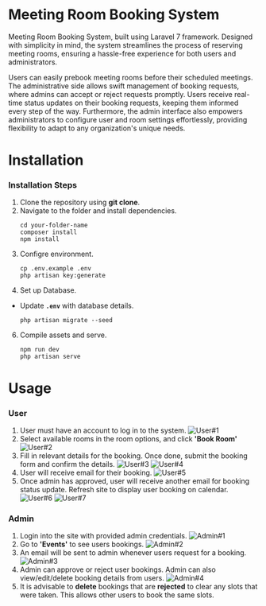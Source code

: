 # Meeting Room Booking System
Meeting Room Booking System, built using Laravel 7 framework. Designed with simplicity in mind, the system streamlines the process of reserving meeting rooms, ensuring a hassle-free experience for both users and administrators. 

Users can easily prebook meeting rooms before their scheduled meetings. The administrative side allows swift management of booking requests, where admins can accept or reject requests promptly. Users receive real-time status updates on their booking requests, keeping them informed every step of the way. Furthermore, the admin interface also empowers administrators to configure user and room settings effortlessly, providing flexibility to adapt to any organization's unique needs.


# Installation

### Installation Steps
1. Clone the repository using **git clone**.
2. Navigate to the folder and install dependencies.
	```
	cd your-folder-name
	composer install
	npm install
	```
3. Configre environment.
	```
	cp .env.example .env
	php artisan key:generate
	```
4. Set up Database.
* Update **`.env`** with database details.
	```
	php artisan migrate --seed
	```
6. Compile assets and serve.
	```
	npm run dev
	php artisan serve
	```

# Usage
### User
1. User must have an account to log in to the system. 
![User#1](../public/images/book-system-ss/user1.png)
2. Select available rooms in the room options, and click **'Book Room'**
![User#2](https://drive.google.com/file/d/1NPPN5R9qJaV7h8GzuGHInuGijU55Qpl9/view?usp=drive_link)
3.  Fill in relevant details for the booking. Once done, submit the booking form and confirm the details.
![User#3](https://drive.google.com/file/d/1bI8bED6ibhrRHsxsBkmuZqQQzv0OWi1f/view?usp=drive_link)
![User#4](https://drive.google.com/file/d/1Bfg_7D-jf54UFtvKMODtDAIGEuH8XAhy/view?usp=drive_link)
4. User will receive email for their booking.
![User#5](https://drive.google.com/file/d/1qfCB_7Wj579DB43Hi-CKUUXJidRSFnR7/view?usp=drive_link)
5. Once admin has approved, user will receive another email for booking status update. Refresh site to display user booking on calendar.
![User#6](https://drive.google.com/file/d/1qiU6stHbfHbKwPSoxtz_CfPAVC-wKzDD/view?usp=drive_link)
![User#7](https://drive.google.com/file/d/1AIHbrQbSfdrWh1rHPFjyC2vMfSGlKSce/view?usp=drive_link)


### Admin
1. Login into the site with provided admin credentials.
![Admin#1](https://drive.google.com/file/d/15u9SIOrpwf6Ox1iZgqB_rV583a_7g1IC/view?usp=drive_link)
2. Go to **'Events'** to see users bookings.
![Admin#2](https://drive.google.com/file/d/1zzIDr9yiDMdawgVkEd_ZzrVFRd7kAzmD/view?usp=drive_link)
3. An email will be sent to admin whenever users request for a booking.
![Admin#3](https://drive.google.com/file/d/1jUb_RksvpDoCA4cD1FBBBu4_xDBJpV3B/view?usp=drive_link)
4. Admin can approve or reject user bookings. Admin can also view/edit/delete booking details from users.
![Admin#4](https://drive.google.com/file/d/1a4AO4qJcGzUr8YzmJP6oNktJ5e08og8s/view?usp=drive_link)
6. It is advisable to **delete** bookings that are **rejected** to clear any slots that were taken. This allows other users to book the same slots.
